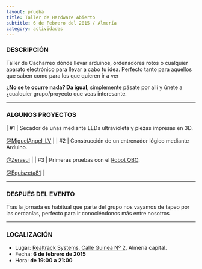 ```yaml
---
layout: prueba
title: Taller de Hardware Abierto
subtitle: 6 de Febrero del 2015 / Almería
category: actividades
---
```


### DESCRIPCIÓN

Taller de Cacharreo dónde llevar arduinos, ordenadores rotos o cualquier
aparato electrónico para llevar a cabo tu idea. Perfecto tanto para aquellos
que saben como para los que quieren ir a ver

**¿No se te ocurre nada? Da igual**, simplemente pásate por allí y únete a
¿cualquier grupo/proyecto que veas interesante.

---

### ALGUNOS PROYECTOS

| #1 |	Secador de uñas mediante LEDs ultravioleta y piezas impresas en 3D. <br><br> [@MiguelAngel_LV][1] |
| #2 | Construcción de un entrenador lógico mediante Arduino. <br><br> [@Zerasul][2] |
| #3 | Primeras pruebas con el [Robot QBO][4]. <br><br> [@Equiszeta81][3] |

---

### DESPUÉS DEL EVENTO

Tras la jornada es habitual que parte del grupo nos vayamos de tapeo por las cercanías, perfecto para ir conociéndonos más entre nosotros

---

### LOCALIZACIÓN

* Lugar: [Realtrack Systems, Calle Guinea Nº 2][5], Almería capital.
* Fecha: **6 de febrero de 2015**
* Hora: **de 19:00 a 21:00**

[1]: https://twitter.com/miguelangel_lv
[2]: https://twitter.com/zerasul
[3]: https://twitter.com/equiszeta81
[4]: https://www.youtube.com/watch?v=TphFUYRAx_c
[5]: http://bit.ly/RealTrackSystems
